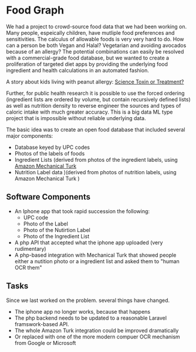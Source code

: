 # Food Graph

We had a project to crowd-source food data that we had been working on. Many people, espeically children, have mutliple food preferences and sensitivities. The calculus of allowable foods is very very hard to do. How can a person be both Vegan and Halal? Vegetarian and avoiding avocados because of an allergy? The potential combinations can easily be resolved with a commercial-grade food database, but we wanted to create a proliferation of targeted diet apps by providing the underlying food ingredient and health calculations in an automated fashion. 

A story about kids living  with peanut allergy: [Science Toxin or Treatment?](http://science.sciencemag.org/content/362/6412/278?utm_campaign=toc_sci-mag_2018-10-18&et_rid=33803475&et_cid=2435885)

Further, for public health research it is possible to use the forced ordering (ingredient lists are ordered by volume, but contain recursively defined lists) as well as nutrition density to reverse engineer the sources and types of caloric intake with much greater accuracy. This is a big data ML type project that is impossible without reliable underlying data. 

The basic idea was to create an open food database that included several major components:

* Database keyed by UPC codes 
* Photos of the labels of foods
* Ingredient Lists (derived from photos of the ingredient labels, using [Amazon Mechanical Turk](https://www.mturk.com/)
* Nutrition Label data )(derived from photos of nutrition labels, using Amazon Mechanical Turk )



## Software Components

* An Iphone app that took rapid succession the following:
  * UPC code
  * Photo of the Label
  * Photo of the Nutirtion Label 
  * Photo of the Ingredient List
* A php API that accepted what the iphone app uploaded (very rudimentary)
* A php-based integration with Mechanical Turk that showed people either a nutition photo or a ingredient list and asked them to "human OCR them"

## Tasks

Since we last worked on the problem. several things have changed.

* The iphone app no longer works, because that happens
* The php backend needs to be updated to a reasonable Laravel framswork-based API. 
* The whole Amazon Turk integration could be improved dramatically
* Or replaced with one of the more modern compuer OCR mechanism from Google or Microsoft

